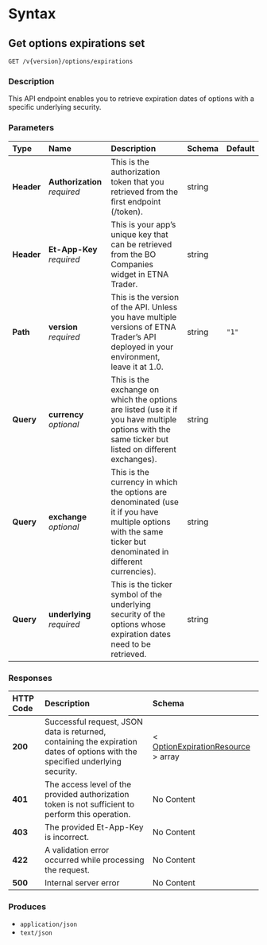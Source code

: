 # Syntax

## Get options expirations set

```text
GET /v{version}/options/expirations
```

### Description

This API endpoint enables you to retrieve expiration dates of options with a specific underlying security.

### Parameters

| Type | Name | Description | Schema | Default |
| :--- | :--- | :--- | :--- | :--- |
| **Header** | **Authorization**   _required_ | This is the authorization token that you retrieved from the first endpoint \(/token\). | string |  |
| **Header** | **Et-App-Key**   _required_ | This is your app’s unique key that can be retrieved from the BO Companies widget in ETNA Trader. | string |  |
| **Path** | **version**   _required_ | This is the version of the API. Unless you have multiple versions of ETNA Trader’s API deployed in your environment, leave it at 1.0. | string | `"1"` |
| **Query** | **currency**   _optional_ | This is the exchange on which the options are listed \(use it if you have multiple options with the same ticker but listed on different exchanges\). | string |  |
| **Query** | **exchange**   _optional_ | This is the currency in which the options are denominated \(use it if you have multiple options with the same ticker but denominated in different currencies\). | string |  |
| **Query** | **underlying**   _required_ | This is the ticker symbol of the underlying security of the options whose expiration dates need to be retrieved. | string |  |

### Responses

| HTTP Code | Description | Schema |
| :--- | :--- | :--- |
| **200** | Successful request, JSON data is returned, containing the expiration dates of options with the specified underlying security. | &lt; [OptionExpirationResource](securities_getoptionsexpirations.md#optionexpirationresource) &gt; array |
| **401** | The access level of the provided authorization token is not sufficient to perform this operation. | No Content |
| **403** | The provided Et-App-Key is incorrect. | No Content |
| **422** | A validation error occurred while processing the request. | No Content |
| **500** | Internal server error | No Content |

### Produces

* `application/json`
* `text/json`

